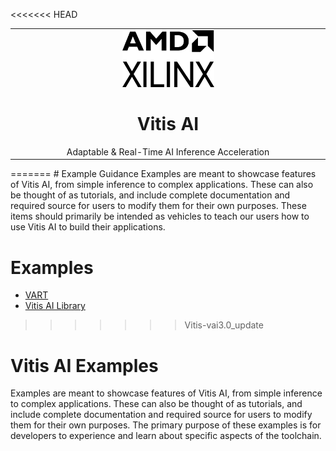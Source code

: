 <<<<<<< HEAD
﻿<table class="sphinxhide">
 <tr>
   <td align="center"><img src="https://raw.githubusercontent.com/Xilinx/Image-Collateral/main/xilinx-logo.png" width="30%"/><h1>Vitis AI</h1><h0>Adaptable & Real-Time AI Inference Acceleration</h0>
   </td>
 </tr>
</table>
=======
# Example Guidance
Examples are meant to showcase features of Vitis AI, from simple inference to complex applications. These can also be thought of as tutorials, and include complete documentation and required source for users to modify them for their own purposes. These items should primarily be intended as vehicles to teach our users how to use Vitis AI to build their applications.

# Examples

   - [VART](./VART/README.md)
   - [Vitis AI Library](./Vitis-AI-Library/README.md)
>>>>>>> Vitis-vai3.0_update

# Vitis AI Examples
Examples are meant to showcase features of Vitis AI, from simple inference to complex applications. These can also be thought of as tutorials, and include complete documentation and required source for users to modify them for their own purposes. The primary purpose of these examples is for developers to experience and learn about specific aspects of the toolchain.

